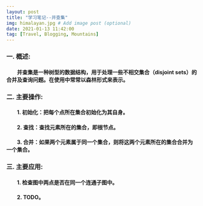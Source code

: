 ```yaml
---
layout: post
title: "学习笔记--并查集"
img: himalayan.jpg # Add image post (optional)
date: 2021-01-13 11:42:00
tag: [Travel, Blogging, Mountains]
---
```

### 一. 概述:
#### &emsp;&emsp;并查集是一种树型的数据结构，用于处理一些不相交集合（disjoint sets）的合并及查询问题。在使用中常常以森林形式来表示。

### 二. 主要操作:
#### &emsp;&emsp;1. 初始化：把每个点所在集合初始化为其自身。
#### &emsp;&emsp;2. 查找：查找元素所在的集合，即根节点。
#### &emsp;&emsp;3. 合并：如果两个元素属于同一个集合，则将这两个元素所在的集合合并为一个集合。

### 三. 主要应用:
#### &emsp;&emsp;1. 检查图中两点是否在同一个连通子图中。
#### &emsp;&emsp;2. TODO。
